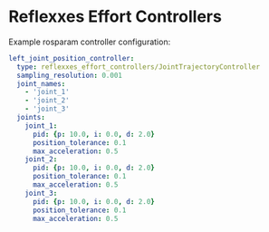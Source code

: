 Reflexxes Effort Controllers
============================

Example rosparam controller configuration:

```yml
left_joint_position_controller:
  type: reflexxes_effort_controllers/JointTrajectoryController
  sampling_resolution: 0.001
  joint_names: 
    - 'joint_1'
    - 'joint_2'
    - 'joint_3'
  joints:
    joint_1:
      pid: {p: 10.0, i: 0.0, d: 2.0}
      position_tolerance: 0.1
      max_acceleration: 0.5
    joint_2:
      pid: {p: 10.0, i: 0.0, d: 2.0}
      position_tolerance: 0.1
      max_acceleration: 0.5
    joint_3:
      pid: {p: 10.0, i: 0.0, d: 2.0}
      position_tolerance: 0.1
      max_acceleration: 0.5
```
